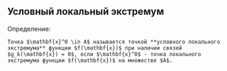 ## Условный локальный экстремум
Определение:
```spoiler-markdown
Точка $\mathbf{x}^0 \in A$ называется точкой **условного локального экстремума** функции $f(\mathbf{x})$ при наличии связей $g_k(\mathbf{x}) = 0$, если $\mathbf{x}^0$ - точка локального экстремума функции $f(\mathbf{x})$ на множестве $A$.
```
